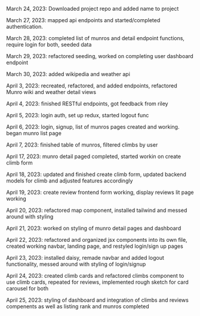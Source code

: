 March 24, 2023: Downloaded project repo and added name to project

March 27, 2023: mapped api endpoints and started/completed authentication.

March 28, 2023: completed list of munros and detail endpoint functions, require login for both, seeded data

March 29, 2023: refactored seeding, worked on completing user dashboard endpoint

March 30, 2023: added wikipedia and weather api

April 3, 2023: recreated, refactored, and added endpoints, refactored Munro wiki and weather detail views

April 4, 2023: finished RESTful endpoints, got feedback from riley

April 5, 2023: login auth, set up redux, started logout func

April 6, 2023: login, signup, list of munros pages created and working. began munro list page

April 7, 2023: finished table of munros, filtered climbs by user

April 17, 2023: munro detail paged completed, started workin on create climb form

April 18, 2023: updated and finished create climb form, updated backend models for climb and adjusted features accordingly

April 19, 2023: create review frontend form working, display reviews lit page working

April 20, 2023: refactored map component, installed tailwind and messed around with styling

April 21, 2023: worked on styling of munro detail pages and dashboard

April 22, 2023: refactored and organized jsx components into its own file, created working navbar, landing page, and restyled login/sign up pages

April 23, 2023: installed daisy, remade navbar and added logout functionality, messed around with styling of login/signup

April 24, 2023: created climb cards and refactored climbs component to use climb cards, repeated for reviews, implemented rough sketch for card carousel for both

April 25, 2023: styling of dashboard and integration of climbs and reviews compenents as well as listing rank and munros completed

